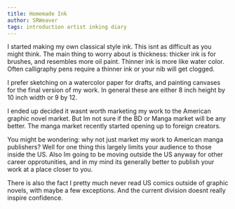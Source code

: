 ```yaml
---
title: Homemade Ink
author: SRWeaver
tags: introduction artist inking diary
---
```

I started making my own classical style ink. This isnt as difficult as you might think. The main thing to worry about is thickness: thicker ink is for brushes, and resembles more oil paint. Thinner ink is more like water color. Often calligraphy pens require a thinner ink or your nib will get clogged.

I prefer sketching on a watercolor paper for drafts, and painting canvases for the final version of my work. In general these are either 8 inch height by 10 inch width or 9 by 12.

I ended up decided it wasnt worth marketing my work to the American graphic novel market. But Im not sure if the BD or Manga market will be any better. The manga market recently started opening up to foreign creators.

You might be wondering: why not just market my work to American manga publishers? Well for one thing this largely limits your audience to those inside the US. Also Im going to be moving outside the US anyway for other career opprotunities, and in my mind its generally better to publish your work at a place closer to you.

There is also the fact I pretty much never read US comics outside of graphic novels, with maybe a few exceptions. And the current division doesnt really inspire confidence.
